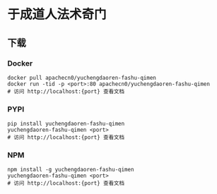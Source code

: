 # 于成道人法术奇门

## 下载

### Docker

```
docker pull apachecn0/yuchengdaoren-fashu-qimen
docker run -tid -p <port>:80 apachecn0/yuchengdaoren-fashu-qimen
# 访问 http://localhost:{port} 查看文档
```

### PYPI

```
pip install yuchengdaoren-fashu-qimen
yuchengdaoren-fashu-qimen <port>
# 访问 http://localhost:{port} 查看文档
```

### NPM

```
npm install -g yuchengdaoren-fashu-qimen
yuchengdaoren-fashu-qimen <port>
# 访问 http://localhost:{port} 查看文档
```